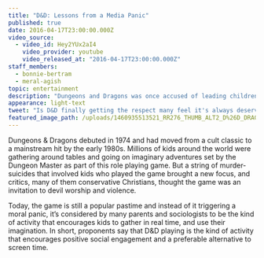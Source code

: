 ```yaml
---
title: "D&D: Lessons from a Media Panic"
published: true
date: 2016-04-17T23:00:00.000Z
video_source:
  - video_id: Hey2YUx2aI4
    video_provider: youtube
    video_released_at: "2016-04-17T23:00:00.000Z"
staff_members:
  - bonnie-bertram
  - meral-agish
topic: entertainment
description: "Dungeons and Dragons was once accused of leading children to Satanism, but today the game looks more like a solution to a problem plaguing modern parenting."
appearance: light-text
tweet: "Is D&D finally getting the respect many feel it's always deserved?"
featured_image_path: /uploads/1460935513521_RR276_THUMB_ALT2_D%26D_DRAGON_PLAYER_MANUAL.jpg
---
```


Dungeons & Dragons debuted in 1974 and had moved from a cult classic to a mainstream hit by the early 1980s. Millions of kids around the world were gathering around tables and going on imaginary adventures set by the Dungeon Master as part of this role playing game. But a string of murder-suicides that involved kids who played the game brought a new focus, and critics, many of them conservative Christians, thought the game was an invitation to devil worship and violence.

Today, the game is still a popular pastime and instead of it triggering a moral panic, it’s considered by many parents and sociologists to be the kind of activity that encourages kids to gather in real time, and use their imagination. In short, proponents say that D&D playing is the kind of activity that encourages positive social engagement and a preferable alternative to screen time.

